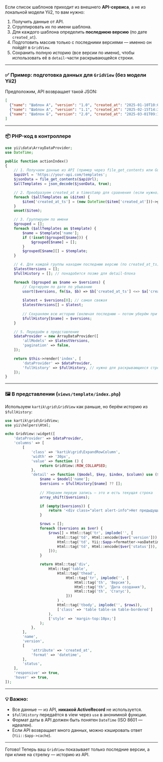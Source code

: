 Если список шаблонов приходит из внешнего **API-сервиса**, а не из локальной модели Yii2, то вам нужно:

1. Получить данные от API.
2. Сгруппировать их по имени шаблона.
3. Для каждого шаблона определить **последнюю версию** (по дате `created_at`).
4. Подготовить массив только с последними версиями — именно он пойдёт в `GridView`.
5. Сохранить полную историю (все версии по имени), чтобы использовать её в `detail`-части раскрывающейся строки.

---

### ✅ Пример: подготовка данных для `GridView` (без модели Yii2)

Предположим, API возвращает такой JSON:

```json
[
  {"name": "Шаблон А", "version": "1.0", "created_at": "2025-01-10T10:00:00Z", "status": "active"},
  {"name": "Шаблон А", "version": "1.1", "created_at": "2025-02-15T14:30:00Z", "status": "active"},
  {"name": "Шаблон Б", "version": "2.0", "created_at": "2025-03-01T09:15:00Z", "status": "draft"}
]
```

---

### 📦 PHP-код в контроллере

```php
use yii\data\ArrayDataProvider;
use DateTime;

public function actionIndex()
{
    // 1. Получаем данные из API (пример через file_get_contents или Guzzle)
    $apiUrl = 'https://your-api.com/templates';
    $jsonData = file_get_contents($apiUrl);
    $allTemplates = json_decode($jsonData, true);

    // 2. Преобразуем created_at в timestamp для сравнения (если нужно)
    foreach ($allTemplates as &$item) {
        $item['created_at_ts'] = (new DateTime($item['created_at']))->getTimestamp();
    }
    unset($item);

    // 3. Группируем по имени
    $grouped = [];
    foreach ($allTemplates as $template) {
        $name = $template['name'];
        if (!isset($grouped[$name])) {
            $grouped[$name] = [];
        }
        $grouped[$name][] = $template;
    }

    // 4. Для каждой группы находим последнюю версию (по created_at_ts)
    $latestVersions = [];
    $fullHistory = []; // понадобится позже для detail-блока

    foreach ($grouped as $name => $versions) {
        // Сортируем по дате по убыванию
        usort($versions, fn($a, $b) => $b['created_at_ts'] <=> $a['created_at_ts']);
        
        $latest = $versions[0]; // самая свежая
        $latestVersions[] = $latest;
        
        // Сохраняем всю историю (включая последнюю — потом уберём при отображении)
        $fullHistory[$name] = $versions;
    }

    // 5. Передаём в представление
    $dataProvider = new ArrayDataProvider([
        'allModels' => $latestVersions,
        'pagination' => false,
    ]);

    return $this->render('index', [
        'dataProvider' => $dataProvider,
        'fullHistory' => $fullHistory, // нужно для раскрывающихся строк
    ]);
}
```

---

### 🖼️ В представлении (`views/template/index.php`)

Используем `kartik\grid\GridView` как раньше, но берём историю из `$fullHistory`:

```php
use kartik\grid\GridView;
use yii\helpers\Html;

echo GridView::widget([
    'dataProvider' => $dataProvider,
    'columns' => [
        [
            'class' => 'kartik\grid\ExpandRowColumn',
            'width' => '30px',
            'value' => function () {
                return GridView::ROW_COLLAPSED;
            },
            'detail' => function ($model, $key, $index, $column) use ($fullHistory) {
                $name = $model['name'];
                $versions = $fullHistory[$name] ?? [];
                
                // Убираем первую запись — это и есть текущая строка
                array_shift($versions);

                if (empty($versions)) {
                    return '<div class="alert alert-info">Нет предыдущих версий.</div>';
                }

                $rows = [];
                foreach ($versions as $ver) {
                    $rows[] = Html::tag('tr', implode('', [
                        Html::tag('td', Html::encode($ver['version'])),
                        Html::tag('td', Yii::$app->formatter->asDatetime($ver['created_at'])),
                        Html::tag('td', Html::encode($ver['status'])),
                    ]));
                }

                return Html::tag('div',
                    Html::tag('table',
                        Html::tag('thead',
                            Html::tag('tr', implode('', [
                                Html::tag('th', 'Версия'),
                                Html::tag('th', 'Дата создания'),
                                Html::tag('th', 'Статус'),
                            ]))
                        ) .
                        Html::tag('tbody', implode('', $rows)),
                        ['class' => 'table table-sm table-bordered']
                    ),
                    ['style' => 'margin-top:10px;']
                );
            },
        ],
        'name',
        'version',
        [
            'attribute' => 'created_at',
            'format' => 'datetime',
        ],
        'status',
    ],
    'responsive' => true,
    'hover' => true,
]);
```

---

### 💡 Важно:

- Все данные — из API, **никакой ActiveRecord** не используется.
- `$fullHistory` передаётся в view через `use` в анонимной функции.
- Формат даты в API должен быть понятен `DateTime` (ISO 8601 — идеален).
- Если API возвращает много данных, можно кэшировать ответ (`Yii::$app->cache`).

---

Готово! Теперь ваш `GridView` показывает только последние версии, а при клике на стрелку — историю из API.